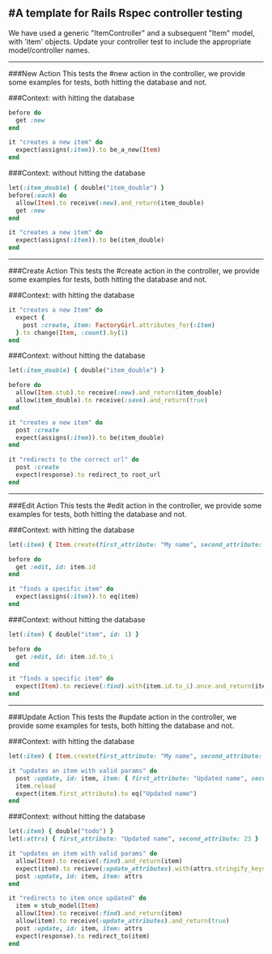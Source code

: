 #A template for Rails Rspec controller testing
---

We have used a generic "ItemController" and a subsequent "Item" model, with 'item' objects. Update your controller test to include the appropriate model/controller names.

---
##\#New Action
This tests the #new action in the controller, we provide some examples for tests, both hitting the database and not.

###Context: with hitting the database
```ruby
before do
  get :new
end

it "creates a new item" do
  expect(assigns(:item)).to be_a_new(Item)
end
```

###Context: without hitting the database
```ruby
let(:item_double) { double("item_double") }
before(:each) do
  allow(Item).to receive(:new).and_return(item_double)
  get :new
end

it "creates a new item" do
  expect(assigns(:item)).to be(item_double)
end
```
---
##\#Create Action
This tests the #create action in the controller, we provide some examples for tests, both hitting the database and not.

###Context: with hitting the database
```ruby
it "creates a new Item" do
  expect {
    post :create, item: FactoryGirl.attributes_for(:item)
  }.to change(Item, :count).by(1)
end
```
###Context: without hitting the database
```ruby
let(:item_double) { double("item_double") }

before do
  allow(Item.stub).to receive(:new).and_return(item_double)
  allow(item_double).to receive(:save).and_return(true)
end

it "creates a new item" do
  post :create
  expect(assigns(:item)).to be(item_double)
end

it "redirects to the correct url" do
  post :create
  expect(response).to redirect_to root_url
end
```
---
##\#Edit Action
This tests the #edit action in the controller, we provide some examples for tests, both hitting the database and not.

###Context: with hitting the database
```ruby
let(:item) { Item.create(first_attribute: "My name", second_attribute: 23) }

before do
  get :edit, id: item.id
end

it "finds a specific item" do
  expect(assigns(:item)).to eq(item)
end
```
###Context: without hitting the database
```ruby
let(:item) { double("item", id: 1) }

before do 
  get :edit, id: item.id.to_i
end 

it "finds a specific item" do
  expect(Item).to recieve(:find).with(item.id.to_i).once.and_return(item)
end
```
---
###Update Action
This tests the #update action in the controller, we provide some examples for tests, both hitting the database and not.

###Context: with hitting the database
```ruby
let(:item) { Item.create(first_attribute: "My name", second_attribute: 23) }

it "updates an item with valid params" do
  post :update, id: item, item: { first_attribute: "Updated name", second_attribute: 23 }
  item.reload
  expect(item.first_attribute).to eq("Updated name")
end
```
###Context: without hitting the database
```ruby
let(:item) { double("todo") }
let(:attrs) { first_attribute: "Updated name", second_attribute: 23 }

it "updates an item with valid params" do
  allow(Item).to receive(:find).and_return(item)
  expect(item).to recieve(:update_attributes).with(attrs.stringify_keys)
  post :update, id: item, item: attrs
end

it "redirects to item once updated" do
  item = stub_model(Item)
  allow(Item).to receive(:find).and_return(item)
  allow(item).to receive(:update_attributes).and_return(true)
  post :update, id: item, item: attrs
  expect(response).to redirect_to(item)
end
```
















